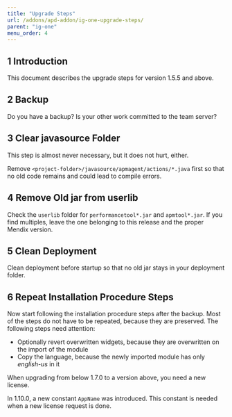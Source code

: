 ```yaml
---
title: "Upgrade Steps"
url: /addons/apd-addon/ig-one-upgrade-steps/
parent: "ig-one"
menu_order: 4
---
```


## 1 Introduction

This document describes the upgrade steps for version 1.5.5 and above.

## 2 Backup

Do you have a backup? Is your other work committed to the team server?

## 3 Clear javasource Folder

This step is almost never necessary, but it does not hurt, either.

Remove `<project-folder>/javasource/apmagent/actions/*.java` first so that no old code remains and could lead to compile errors.

## 4 Remove Old jar from userlib

Check the `userlib` folder for `performancetool*.jar` and `apmtool*.jar`. If you find multiples, leave the one belonging to this release and the proper Mendix version.

## 5 Clean Deployment

Clean deployment before startup so that no old jar stays in your deployment folder.

## 6 Repeat Installation Procedure Steps

Now start following the installation procedure steps after the backup. Most of the steps do not have to be repeated, because they are preserved. The following steps need attention:

*   Optionally revert overwritten widgets, because they are overwritten on the import of the module
*   Copy the language, because the newly imported module has only *english-us* in it

When upgrading from below 1.7.0 to a version above, you need a new license.

In 1.10.0, a new constant `AppName` was introduced. This constant is needed when a new license request is done.
